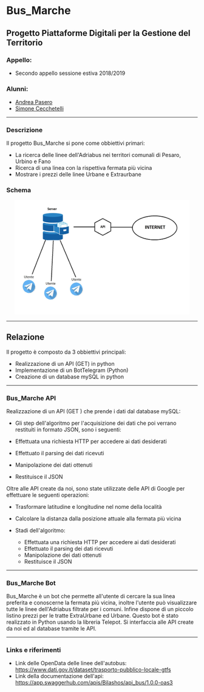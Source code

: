 # Bus_Marche

## Progetto Piattaforme Digitali per la Gestione del Territorio ##

### Appello: ###
* Secondo appello sessione estiva 2018/2019

### Alunni: ###
* [Andrea Pasero](https://github.com/Bilashos)
* [Simone Cecchetelli](https://github.com/LeadSC)

-----------------------------------------------------

### Descrizione ###

Il progetto Bus_Marche si pone come obbiettivi primari:
* La ricerca delle linee dell'Adriabus nei territori comunali di Pesaro, Urbino e Fano
* Ricerca di una linea con la rispettiva fermata più vicina
* Mostrare i prezzi delle linee Urbane e Extraurbane

### Schema ###
<p align="center">
    <img width="460" height="300" src="https://github.com/LeadSC/Bus_Marche/blob/master/img/Schema.jpg">
 </p>

-----------------------------------------------------

## Relazione ##

Il progetto è composto da 3 obbiettivi principali:
 * Realizzazione di un API (GET) in python
 * Implementazione di un BotTelegram (Python)
 * Creazione di un database mySQL in python



 ----------------------------------------------------
### Bus_Marche API ###

Realizzazione di un API (GET ) che prende i dati dal database mySQL:

  * Gli step dell'algoritmo per l'acquisizione dei dati che poi verrano restituiti in formato JSON, sono i seguenti:

  * Effettuata una richiesta HTTP per accedere ai dati desiderati
  * Effettuato il parsing dei dati ricevuti 
  * Manipolazione dei dati ottenuti 
  * Restituisce il JSON

Oltre alle API create da noi, sono state utilizzate delle API di Google per effettuare le seguenti operazioni:
  
  * Trasformare latitudine e longitudine nel nome della località
  * Calcolare la distanza dalla posizione attuale alla fermata più vicina
    
  * Stadi dell'algoritmo:
      * Effettuata una richiesta HTTP per accedere ai dati desiderati
      * Effettuato il parsing dei dati ricevuti 
      * Manipolazione dei dati ottenuti 
      * Restituisce il JSON


------------------------------------

### Bus_Marche Bot ###

Bus_Marche è un bot che permette all'utente di cercare la sua linea preferita e conoscerne la fermata più vicina, inoltre l'utente può visualizzare tutte le linee dell'Adriabus filtrate per i comuni. Infine dispone di un piccolo listino prezzi per le tratte ExtraUrbane ed Urbane.
Questo bot è stato realizzato in Python usando la libreria Telepot. Si interfaccia alle API create da noi ed al database tramite le API.




----------------------------------------------------------
### Links e riferimenti ### 
 * Link delle OpenData delle linee dell'autobus: https://www.dati.gov.it/dataset/trasporto-pubblico-locale-gtfs
 * Link della documentazione dell'api: https://app.swaggerhub.com/apis/Bilashos/api_bus/1.0.0-oas3


